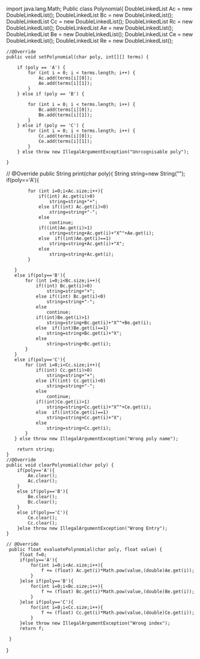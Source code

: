 import java.lang.Math;
 Public class Polynomial{
    DoubleLinkedList Ac = new DoubleLinkedList();
    DoubleLinkedList Bc = new DoubleLinkedList();
    DoubleLinkedList Cc = new DoubleLinkedList();
    DoubleLinkedList Rc = new DoubleLinkedList();
    DoubleLinkedList Ae = new DoubleLinkedList();
    DoubleLinkedList Be = new DoubleLinkedList();
    DoubleLinkedList Ce = new DoubleLinkedList();
    DoubleLinkedList Re = new DoubleLinkedList();

    //@Override
    public void setPolynomial(char poly, int[][] terms) {

        if (poly == 'A') {
            for (int i = 0; i < terms.length; i++) {
                Ac.add(terms[i][0]);
                Ae.add(terms[i][1]);
            }
        } else if (poly == 'B') {

            for (int i = 0; i < terms.length; i++) {
                Bc.add(terms[i][0]);
                Be.add(terms[i][1]);
            }
        } else if (poly == 'C') {
            for (int i = 0; i < terms.length; i++) {
                Cc.add(terms[i][0]);
                Ce.add(terms[i][1]);
            }
        } else throw new IllegalArgumentException("Unrcognisable poly");

    }
   // @Override
   public String print(char poly){
       String string=new String("");
       if(poly=='A'){

            for (int i=0;i<Ac.size;i++){
                if((int) Ac.get(i)>0)
                    string=string+"+";
                else if((int) Ac.get(i)<0)
                    string=string+"-";
                else
                    continue;
                if((int)Ae.get(i)>1)
                    string=string+Ac.get(i)+"X^"+Ae.get(i);
                else  if((int)Ae.get(i)==1)
                    string=string+Ac.get(i)+"X";
                else
                    string=string+Ac.get(i);
            }

       }
       else if(poly=='B'){
           for (int i=0;i<Bc.size;i++){
               if((int) Bc.get(i)>0)
                   string=string+"+";
               else if((int) Bc.get(i)<0)
                   string=string+"-";
               else
                   continue;
               if((int)Be.get(i)>1)
                   string=string+Bc.get(i)+"X^"+Be.get(i);
               else  if((int)Be.get(i)==1)
                   string=string+Bc.get(i)+"X";
               else
                   string=string+Bc.get(i);
           }
       }
       else if(poly=='C'){
           for (int i=0;i<Cc.size;i++){
               if((int) Cc.get(i)>0)
                   string=string+"+";
               else if((int) Cc.get(i)<0)
                   string=string+"-";
               else
                   continue;
               if((int)Ce.get(i)>1)
                   string=string+Cc.get(i)+"X^"+Ce.get(i);
               else  if((int)Ce.get(i)==1)
                   string=string+Cc.get(i)+"X";
               else
                   string=string+Cc.get(i);
           }
       } else throw new IllegalArgumentException("Wrong poly name");

        return string;
    }
    //@Override
    public void clearPolynomial(char poly) {
        if(poly=='A'){
            Ae.clear();
            Ac.clear();
        }
        else if(poly=='B'){
            Be.clear();
            Bc.clear();
        }
        else if(poly=='C'){
            Ce.clear();
            Cc.clear();
        }else throw new IllegalArgumentException("Wrong Entry");
    }

    // @Override
     public float evaluatePolynomial(char poly, float value) {
         float f=0;
         if(poly=='A'){
             for(int i=0;i<Ac.size;i++){
                 f += (float) Ac.get(i)*Math.pow(value,(double)Ae.get(i));
             }
         }else if(poly=='B'){
             for(int i=0;i<Bc.size;i++){
                 f += (float) Bc.get(i)*Math.pow(value,(double)Be.get(i));
             }
         }else if(poly=='C'){
             for(int i=0;i<Cc.size;i++){
                 f += (float) Cc.get(i)*Math.pow(value,(double)Ce.get(i));
             }
         }else throw new IllegalArgumentException("Wrong index");
         return f;

     }
 }
